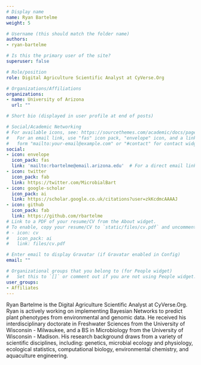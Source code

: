```yaml
---
# Display name
name: Ryan Bartelme
weight: 5

# Username (this should match the folder name)
authors:
- ryan-bartelme

# Is this the primary user of the site?
superuser: false

# Role/position
role: Digital Agriculture Scientific Analyst at CyVerse.Org

# Organizations/Affiliations
organizations:
- name: University of Arizona
  url: ""

# Short bio (displayed in user profile at end of posts)

# Social/Academic Networking
# For available icons, see: https://sourcethemes.com/academic/docs/page-builder/#icons
#   For an email link, use "fas" icon pack, "envelope" icon, and a link in the
#   form "mailto:your-email@example.com" or "#contact" for contact widget.
social:
- icon: envelope
  icon_pack: fas
  link: 'mailto:rbartelme@email.arizona.edu'  # For a direct email link, use "mailto:test@example.org".
- icon: twitter
  icon_pack: fab
  link: https://twitter.com/MicrobialBart
- icon: google-scholar
  icon_pack: ai
  link: https://scholar.google.co.uk/citations?user=zkKcdmcAAAAJ
- icon: github
  icon_pack: fab
  link: https://github.com/rbartelme
# Link to a PDF of your resume/CV from the About widget.
# To enable, copy your resume/CV to `static/files/cv.pdf` and uncomment the lines below.
# - icon: cv
#   icon_pack: ai
#   link: files/cv.pdf

# Enter email to display Gravatar (if Gravatar enabled in Config)
email: ""

# Organizational groups that you belong to (for People widget)
#   Set this to `[]` or comment out if you are not using People widget.
user_groups:
- Affiliates
---
```


Ryan Bartelme is the Digital Agriculture Scientific Analyst at CyVerse.Org. Ryan is actively working on implementing Bayesian Networks to predict plant phenotypes from environmental and genomic data. He received his interdisciplinary doctorate in Freshwater Sciences from the University of Wisconsin - Milwaukee, and a BS in Microbiology from the University of Wisconsin - Madison. His research background draws from a variety of scientific disciplines, including: genetics, microbial ecology and physiology, ecological statistics, computational biology, environmental chemistry, and aquaculture engineering.
